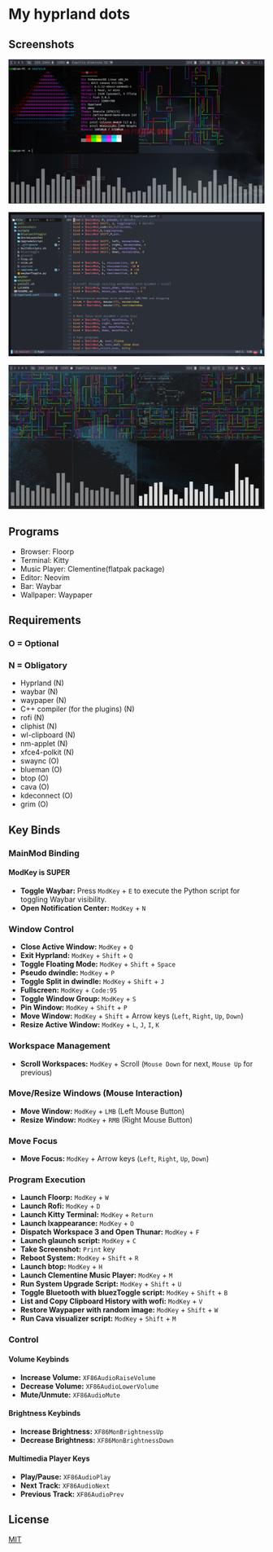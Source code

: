 # My hyprland dots

## Screenshots

![Screenshot](./screenshots/Screenshot1.png)

![Screenshot](./screenshots/Screenshot2.png)

![Screenshot](./screenshots/Screenshot3.png)

## Programs

- Browser: Floorp 
- Terminal: Kitty 
- Music Player: Clementine(flatpak package)
- Editor: Neovim
- Bar: Waybar
- Wallpaper: Waypaper

## Requirements

### O = Optional
### N = Obligatory

- Hyprland (N)
- waybar (N)
- waypaper (N)
- C++ compiler (for the plugins) (N)
- rofi (N)
- cliphist (N)
- wl-clipboard (N)
- nm-applet (N)
- xfce4-polkit (N)
- swaync (O)
- blueman (O)
- btop (O)
- cava (O)
- kdeconnect (O)
- grim (O)


## Key Binds

### MainMod Binding
#### **ModKey is SUPER**

- **Toggle Waybar:** Press `ModKey` + `E` to execute the Python script for toggling Waybar visibility.
- **Open Notification Center:** `ModKey` + `N`

### Window Control
- **Close Active Window:** `ModKey` + `Q`
- **Exit Hyprland:** `ModKey` + `Shift` + `Q`
- **Toggle Floating Mode:** `ModKey` + `Shift` + `Space`
- **Pseudo dwindle:** `ModKey` + `P`
- **Toggle Split in dwindle:** `ModKey` + `Shift` + `J`
- **Fullscreen:** `ModKey` + `Code:95`
- **Toggle Window Group:** `ModKey` + `S`
- **Pin Window:** `ModKey` + `Shift` + `P`
- **Move Window:** `ModKey` + `Shift` + Arrow keys (`Left`, `Right`, `Up`, `Down`)
- **Resize Active Window:** `ModKey` + `L`, `J`, `I`, `K`

### Workspace Management
- **Scroll Workspaces:** `ModKey` + Scroll (`Mouse Down` for next, `Mouse Up` for previous)

### Move/Resize Windows (Mouse Interaction)
- **Move Window:** `ModKey` + `LMB` (Left Mouse Button)
- **Resize Window:** `ModKey` + `RMB` (Right Mouse Button)

### Move Focus
- **Move Focus:** `ModKey` + Arrow keys (`Left`, `Right`, `Up`, `Down`)

### Program Execution
- **Launch Floorp:** `ModKey` + `W`
- **Launch Rofi:** `ModKey` + `D`
- **Launch Kitty Terminal:** `ModKey` + `Return`
- **Launch lxappearance:** `ModKey` + `O`
- **Dispatch Workspace 3 and Open Thunar:** `ModKey` + `F`
- **Launch glaunch script:** `ModKey` + `C`
- **Take Screenshot:** `Print` key
- **Reboot System:** `ModKey` + `Shift` + `R`
- **Launch btop:** `ModKey` + `H`
- **Launch Clementine Music Player:** `ModKey` + `M`
- **Run System Upgrade Script:** `ModKey` + `Shift` + `U`
- **Toggle Bluetooth with bluezToggle script:** `ModKey` + `Shift` + `B`
- **List and Copy Clipboard History with wofi:** `ModKey` + `V`
- **Restore Waypaper with random image:** `ModKey` + `Shift` + `W`
- **Run Cava visualizer script:** `ModKey` + `Shift` + `M`

### Control
#### Volume Keybinds
- **Increase Volume:** `XF86AudioRaiseVolume`
- **Decrease Volume:** `XF86AudioLowerVolume`
- **Mute/Unmute:** `XF86AudioMute`

#### Brightness Keybinds
- **Increase Brightness:** `XF86MonBrightnessUp`
- **Decrease Brightness:** `XF86MonBrightnessDown`

#### Multimedia Player Keys
- **Play/Pause:** `XF86AudioPlay`
- **Next Track:** `XF86AudioNext`
- **Previous Track:** `XF86AudioPrev`




## License

[MIT](https://choosealicense.com/licenses/mit/)

